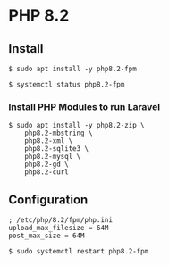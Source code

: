 # PHP 8.2

## Install

```
$ sudo apt install -y php8.2-fpm
```

```
$ systemctl status php8.2-fpm
```

### Install PHP Modules to run Laravel

```
$ sudo apt install -y php8.2-zip \
    php8.2-mbstring \
    php8.2-xml \
    php8.2-sqlite3 \
    php8.2-mysql \
    php8.2-gd \
    php8.2-curl
```

## Configuration

```
; /etc/php/8.2/fpm/php.ini
upload_max_filesize = 64M
post_max_size = 64M
```

```
$ sudo systemctl restart php8.2-fpm
```
